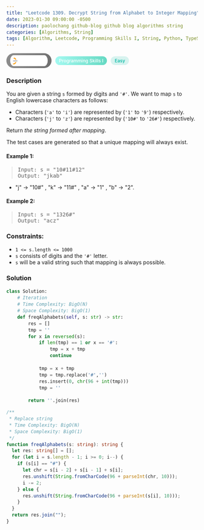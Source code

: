 ```yaml
---
title: "Leetcode 1309. Decrypt String from Alphabet to Integer Mapping"
date: 2023-01-30 09:00:00 -0500
description: paolochang github-blog github blog algorithms string
categories: [Algorithms, String]
tags: [Algorithm, Leetcode, Programming Skills I, String, Python, TypeScript]
---
```


<style type='text/css'>
blockquote {
  margin-left: 14px;
}
img {
  left: 0 !important;
  transform: none !important;
  -webkit-transform: none !important;
}
[class*="summary"] {
  display: none;
}
[class*="header"] {
  display: flex;
  flex-direction: row;
  align-items: center;
  gap: 10px;
}
[class*="leet_logo"] {
  height: 29px;
  padding: 5px 10px;
  border-radius: 21px;
  background-color: #f7f7f7;
  background: linear-gradient(90deg, rgba(80,80,80,0.65) 0%, rgba(36,36,36,0.65) 100%);
}
[class*="leet_badge"] {
  color: #FFFFFF;
  font-size: 12px;
  font-weight: 500;
  padding: 4px 10px;
  border-radius: 21px;
  background: linear-gradient(90deg, rgba(115,247,234,0.65) 0%, rgba(20,198,163,0.65) 100%);
}
[class*="easy"] {
  color: #00B8A3;
  font-size: 12px;
  font-weight: 500;
  padding: 4px 10px;
  border-radius: 21px;
  background-color: rgba(0, 184, 163, 0.15);
}
[class*="medium"] {
  color: #FFC01E;
  font-size: 12px;
  font-weight: 500;
  padding: 4px 10px;
  border-radius: 21px;
  background-color: #FFC01E26;
}
@media only screen and (max-width: 768px) {
  blockquote {
    margin-left: 10px;
  }
  [class*="highlighter-rouge"] {
    margin: 0 5px;
  }
}
</style>

<div class=summary>
  You are given a string s formed by digits and '#'. We want to map s to English lowercase characters as follows:
  
  - Characters ('a' to 'i') are represented by ('1' to '9') respectively.
  - Characters ('j' to 'z') are represented by ('10#' to '26#') respectively.
  
  Return the string formed after mapping.
  
  The test cases are generated so that a unique mapping will always exist.
</div>

<div id=header class=header>
  <img class=leet_logo src="/assets/img/leetcode_logo.png" alt="Leetcode" />
  <span class=leet_badge>Programming Skills I</span>
  <span class=easy>Easy</span>
</div>

### Description

You are given a string `s` formed by digits and `'#'`. We want to map `s` to English lowercase characters as follows:

- Characters (`'a'` to `'i'`) are represented by (`'1'` to `'9'`) respectively.
- Characters (`'j'` to `'z'`) are represented by (`'10#'` to `'26#'`) respectively.

Return _the string formed after mapping_.

The test cases are generated so that a unique mapping will always exist.

#### Example 1:

> <pre>
> Input: s = "10#11#12"
> Output: "jkab"
> </pre>

- "j" -> "10#" , "k" -> "11#" , "a" -> "1" , "b" -> "2".

#### Example 2:

> <pre>
> Input: s = "1326#"
> Output: "acz"
> </pre>

### Constraints:

- `1 <= s.length <= 1000`
- `s` consists of digits and the `'#'` letter.
- `s` will be a valid string such that mapping is always possible.

### Solution

```py
class Solution:
    # Iteration
    # Time Complexity: BigO(N)
    # Space Complexity: BigO(1)
    def freqAlphabets(self, s: str) -> str:
        res = []
        tmp = ''
        for x in reversed(s):
            if len(tmp) == 1 or x == '#':
                tmp = x + tmp
                continue

            tmp = x + tmp
            tmp = tmp.replace('#','')
            res.insert(0, chr(96 + int(tmp)))
            tmp = ''

        return ''.join(res)
```

```ts
/**
 * Replace string
 * Time Complexity: BigO(N)
 * Space Complexity: BigO(1)
 */
function freqAlphabets(s: string): string {
  let res: string[] = [];
  for (let i = s.length - 1; i >= 0; i--) {
    if (s[i] == "#") {
      let chr = s[i - 2] + s[i - 1] + s[i];
      res.unshift(String.fromCharCode(96 + parseInt(chr, 10)));
      i -= 2;
    } else {
      res.unshift(String.fromCharCode(96 + parseInt(s[i], 10)));
    }
  }
  return res.join("");
}
```

<script>
  const anchor = document.getElementById("header").querySelector("a");
  anchor.classList.remove("popup");
  anchor.style.cursor = "pointer";
  anchor.setAttribute("target", "_black");
  anchor.setAttribute("href", "https://leetcode.com/problems/decrypt-string-from-alphabet-to-integer-mapping");
</script>
